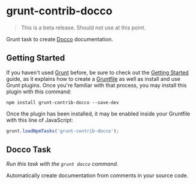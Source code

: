 # grunt-contrib-docco

> This is a beta release. Should not use at this point.

Grunt task to create [Docco](http://jashkenas.github.io/docco/) documentation.

## Getting Started

If you haven't used [Grunt](http://gruntjs.com/) before, be sure to check out the [Getting Started](http://gruntjs.com/getting-started) guide, as it explains how to create a [Gruntfile](http://gruntjs.com/sample-gruntfile) as well as install and use Grunt plugins. Once you're familiar with that process, you may install this plugin with this command:

```shell
npm install grunt-contrib-docco --save-dev
```

Once the plugin has been installed, it may be enabled inside your Gruntfile with this line of JavaScript:

```js
grunt.loadNpmTasks('grunt-contrib-docco');
```

## Docco Task

_Run this task with the `grunt docco` command._

Automatically create documentation from comments in your source code.
